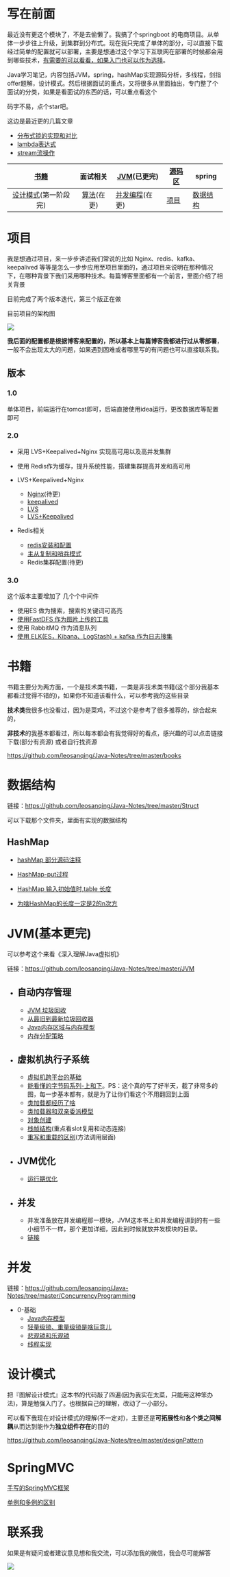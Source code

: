 



# 写在前面



最近没有更这个模块了，不是去偷懒了。我搞了个springboot 的电商项目。从单体一步步往上升级，到集群到分布式。现在我只完成了单体的部分，可以直接下载经过简单的配置就可以部署，主要是想通过这个学习下互联网在部署的时候都会用到哪些技术，[有需要的可以看看，如果入门也可以作为选择](https://github.com/leosanqing/food-shop)。

Java学习笔记，内容包括JVM，spring，hashMap实现源码分析，多线程，剑指offer题解，设计模式。然后根据面试的重点，又将很多从里面抽出，专门整了个面试的分类，如果是看面试的东西的话，可以重点看这个

码字不易，点个star吧。

这边是最近更的几篇文章

- [分布式锁的实现和对比](https://github.com/leosanqing/food-shop/tree/master/3.0/blog/%E5%88%86%E5%B8%83%E5%BC%8F%E5%B9%B6%E5%8F%91%E9%97%AE%E9%A2%98)
- [lambda表达式](https://github.com/leosanqing/Java-Notes/tree/master/Utils/jdk8%E6%96%B0%E7%89%B9%E6%80%A7/lambda)
- [stream流操作](https://github.com/leosanqing/Java-Notes/tree/master/Utils/jdk8%E6%96%B0%E7%89%B9%E6%80%A7/stream)



| [书籍](https://github.com/leosanqing/Java-Notes/tree/master/books) |                           面试相关                           | [JVM](https://github.com/leosanqing/Java-Notes/tree/master/JVM)(已更完) | [源码区](https://github.com/leosanqing/Java-Notes/tree/master/SourceCode) | spring                                                       |
| :----------------------------------------------------------: | :----------------------------------------------------------: | ------------------------------------------------------------ | ------------------------------------------------------------ | ------------------------------------------------------------ |
| [设计模式](https://github.com/leosanqing/Java-Notes/tree/master/designPattern)(第一阶段完) | [算法](https://github.com/leosanqing/Java-Notes/tree/master/Algorithm)(在更) | [并发编程](https://github.com/leosanqing/Java-Notes/tree/master/ConcurrencyProgramming)(在更) | [项目](https://github.com/leosanqing/food-shop)              | [数据结构](https://github.com/leosanqing/Java-Notes/tree/master/Struct) |



# 项目

我是想通过项目，来一步步讲述我们常说的比如 Nginx、redis、kafka、keepalived 等等是怎么一步步应用至项目里面的，通过项目来说明在那种情况下，在哪种背景下我们采用哪种技术。每篇博客里面都有一个前言，里面介绍了相关背景

目前完成了两个版本迭代，第三个版正在做

目前项目的架构图

![](img/Xnip2020-03-08_21-24-27.jpg)



**我后面的配置都是根据博客来配置的，所以基本上每篇博客我都进行过从零部署**，一般不会出现太大的问题，如果遇到困难或者哪里写的有问题也可以直接联系我。

## 版本

### 1.0

单体项目，前端运行在tomcat即可，后端直接使用idea运行，更改数据库等配置即可

### 2.0

- 采用 LVS+Keepalived+Nginx 实现高可用以及高并发集群
- 使用 Redis作为缓存，提升系统性能，搭建集群提高并发和高可用

- LVS+Keepalived+Nginx
  - [Nginx](https://github.com/leosanqing/food-shop/tree/master/2.0/blog/nginx%E5%AE%89%E8%A3%85)(待更)
  - [keepalived](https://github.com/leosanqing/food-shop/tree/master/2.0/blog/keepalived)
  - [LVS](https://github.com/leosanqing/food-shop/tree/master/2.0/blog/lvs)
  - [LVS+Keepalived](https://github.com/leosanqing/food-shop/tree/master/2.0/blog/lvs%2Bkeepalived)
- Redis相关
  - [redis安装和配置](https://github.com/leosanqing/food-shop/tree/master/2.0/blog/redis)
  - [主从复制和哨兵模式](https://github.com/leosanqing/food-shop/tree/master/2.0/blog/redis/%E9%85%8D%E7%BD%AE%E4%B8%BB%E4%BB%8E%E5%A4%8D%E5%88%B6)
  - Redis集群配置(待更)

### 3.0

这个版本主要增加了 几个个中间件

- 使用ES 做为搜索，搜索的关键词可高亮
- [使用FastDFS 作为图片上传的工具](https://github.com/leosanqing/food-shop/tree/master/3.0/blog/fastdfs/FastDFS%E5%AE%89%E8%A3%85%E5%92%8C%E9%85%8D%E7%BD%AE)
- 使用 RabbitMQ 作为消息队列
- [使用 ELK(ES，Kibana、LogStash) + kafka 作为日志搜集](https://github.com/leosanqing/food-shop/tree/master/3.0/blog/elk%2Bkafka%E5%AE%8C%E6%88%90%E6%97%A5%E5%BF%97%E6%90%9C%E9%9B%86)

# 书籍

书籍主要分为两方面，一个是技术类书籍，一类是非技术类书籍(这个部分我基本都看过觉得不错的)，如果你不知道该看什么，可以参考我的这些目录

**技术类**我很多也没看过，因为是菜鸡，不过这个是参考了很多推荐的，综合起来的，

**非技术**的我基本都看过，所以每本都会有我觉得好的看点，感兴趣的可以点击链接下载(部分有资源) 或者自行找资源

https://github.com/leosanqing/Java-Notes/tree/master/books



# 数据结构

链接：https://github.com/leosanqing/Java-Notes/tree/master/Struct

可以下载那个文件夹，里面有实现的数据结构

## HashMap

- [hashMap 部分源码注释](<https://github.com/leosanqing/Java-Notes/blob/master/Struct/hashMapDemo/src/MyHashMap.java>)

- [HashMap-put过程](https://github.com/leosanqing/Java-Notes/blob/master/hashMap/HashMap%E5%88%86%E6%9E%90.md)

- [HashMap 输入初始值时,table 长度](https://github.com/leosanqing/Java-Notes/blob/master/hashMap/table%E9%95%BF%E5%BA%A6%E5%88%B0%E5%BA%95%E6%98%AF%E5%A4%9A%E5%B0%91.md)

- [为啥HashMap的长度一定是2的n次方](https://github.com/leosanqing/Java-Notes/blob/master/hashMap/%E4%B8%BA%E5%95%A5HashMap%E7%9A%84%E9%95%BF%E5%BA%A6%E4%B8%80%E5%AE%9A%E6%98%AF2%E7%9A%84n%E6%AC%A1%E6%96%B9.md)

# JVM(基本更完)

可以参考这个来看《深入理解Java虚拟机》

链接：https://github.com/leosanqing/Java-Notes/tree/master/JVM

- ## 自动内存管理

  - [JVM 垃圾回收](https://github.com/leosanqing/Java-Notes/blob/master/JVM/JVM%E5%9E%83%E5%9C%BE%E5%9B%9E%E6%94%B6.md)
  - [从最旧到最新垃圾回收器](https://github.com/leosanqing/Java-Notes/blob/master/JVM/%E5%9E%83%E5%9C%BE%E5%9B%9E%E6%94%B6%E5%99%A8/%E5%9E%83%E5%9C%BE%E5%9B%9E%E6%94%B6%E5%99%A8.md)
  - [Java内存区域与内存模型](https://github.com/leosanqing/Java-Notes/blob/master/JVM/Java%E5%86%85%E5%AD%98%E5%8C%BA%E5%9F%9F/Java%E5%86%85%E5%AD%98%E5%8C%BA%E5%9F%9F.md)
  - [内存分配策略](https://github.com/leosanqing/Java-Notes/blob/master/JVM/%E5%86%85%E5%AD%98%E5%88%86%E9%85%8D%E7%AD%96%E7%95%A5/%E5%86%85%E5%AD%98%E5%88%86%E9%85%8D%E7%AD%96%E7%95%A5.md)

- ## 虚拟机执行子系统

  - [虚拟机跨平台的基础](https://github.com/leosanqing/Java-Notes/blob/master/JVM/%E8%99%9A%E6%8B%9F%E6%9C%BA%E6%89%A7%E8%A1%8C%E5%AD%90%E7%B3%BB%E7%BB%9F/java%E5%A6%82%E4%BD%95%E5%AE%9E%E7%8E%B0%E8%B7%A8%E5%B9%B3%E5%8F%B0/java%E5%A6%82%E4%BD%95%E5%AE%9E%E7%8E%B0%E8%B7%A8%E5%B9%B3%E5%8F%B0.md)
  - [能看懂的字节码系列-上和下](https://github.com/leosanqing/Java-Notes/blob/master/JVM/%E8%99%9A%E6%8B%9F%E6%9C%BA%E6%89%A7%E8%A1%8C%E5%AD%90%E7%B3%BB%E7%BB%9F/%E5%AD%97%E8%8A%82%E7%A0%81%E6%96%87%E4%BB%B6%E7%BB%93%E6%9E%84/%E8%83%BD%E7%9C%8B%E6%87%82%E7%9A%84%E5%AD%97%E8%8A%82%E7%A0%81-%E4%B8%8A.md)。PS：这个真的写了好半天，截了非常多的图，每一步基本都有，就是为了让你们看这个不用翻回到上面
  - [类加载都经历了啥](https://github.com/leosanqing/Java-Notes/blob/master/JVM/%E8%99%9A%E6%8B%9F%E6%9C%BA%E6%89%A7%E8%A1%8C%E5%AD%90%E7%B3%BB%E7%BB%9F/%E7%B1%BB%E5%8A%A0%E8%BD%BD%E8%BF%87%E7%A8%8B/%E7%B1%BB%E5%8A%A0%E8%BD%BD.md)
  - [类加载器和双亲委派模型](https://github.com/leosanqing/Java-Notes/blob/master/JVM/%E8%99%9A%E6%8B%9F%E6%9C%BA%E6%89%A7%E8%A1%8C%E5%AD%90%E7%B3%BB%E7%BB%9F/%E7%B1%BB%E5%8A%A0%E8%BD%BD%E5%99%A8%E5%92%8C%E5%8F%8C%E4%BA%B2%E5%A7%94%E6%B4%BE%E6%A8%A1%E5%9E%8B/%E7%B1%BB%E5%8A%A0%E8%BD%BD%E5%99%A8%E5%92%8C%E5%8F%8C%E4%BA%B2%E5%A7%94%E6%B4%BE%E6%A8%A1%E5%9E%8B.md)
  - [对象创建](<https://github.com/leosanqing/Java-Notes/blob/master/JVM/%E5%AF%B9%E8%B1%A1%E5%88%9B%E5%BB%BA/%E5%AF%B9%E8%B1%A1%E7%9A%84%E5%88%9B%E5%BB%BA.md>)
  - [栈帧结构](https://github.com/leosanqing/Java-Notes/blob/master/JVM/%E8%99%9A%E6%8B%9F%E6%9C%BA%E6%89%A7%E8%A1%8C%E5%AD%90%E7%B3%BB%E7%BB%9F/%E6%A0%88%E5%B8%A7%E7%BB%93%E6%9E%84/%E6%A0%88%E5%B8%A7%E7%BB%93%E6%9E%84.md)(重点看slot复用和动态连接)
  - [重写和重载的区别](https://github.com/leosanqing/Java-Notes/blob/master/JVM/%E8%99%9A%E6%8B%9F%E6%9C%BA%E6%89%A7%E8%A1%8C%E5%AD%90%E7%B3%BB%E7%BB%9F/%E6%96%B9%E6%B3%95%E8%B0%83%E7%94%A8/%E6%96%B9%E6%B3%95%E8%B0%83%E7%94%A8.md)(方法调用层面)

- ## JVM优化

  - [运行期优化](https://github.com/leosanqing/Java-Notes/blob/master/JVM/%E7%A8%8B%E5%BA%8F%E7%BC%96%E8%AF%91%E4%B8%8E%E4%BB%A3%E7%A0%81%E4%BC%98%E5%8C%96/%E8%BF%90%E8%A1%8C%E6%9C%9F%E4%BC%98%E5%8C%96/%E8%BF%90%E8%A1%8C%E6%9C%9F%E4%BC%98%E5%8C%96.md)

- ## 并发

  - 并发准备放在并发编程那一模块，JVM这本书上和并发编程讲到的有一些小细节不一样，那个更加详细，因此到时候就放并发模块的目录。
  - [链接](https://github.com/leosanqing/Java-Notes/tree/master/ConcurrencyProgramming)

# 并发

链接：https://github.com/leosanqing/Java-Notes/tree/master/ConcurrencyProgramming

- 0-基础
  - [Java内存模型](https://github.com/leosanqing/Java-Notes/blob/master/ConcurrencyProgramming/0-%E5%9F%BA%E7%A1%80/Java%20%E5%86%85%E5%AD%98%E6%A8%A1%E5%9E%8B/Java%E5%86%85%E5%AD%98%E6%A8%A1%E5%9E%8B.md)
  - [轻量级锁、重量级锁是啥玩意儿](https://github.com/leosanqing/Java-Notes/blob/master/ConcurrencyProgramming/0-%E5%9F%BA%E7%A1%80/%E9%94%81%E5%AF%B9%E6%AF%94/%E9%94%81%E5%AF%B9%E6%AF%94.md)
  - [悲观锁和乐观锁](https://github.com/leosanqing/Java-Notes/blob/master/ConcurrencyProgramming/0-%E5%9F%BA%E7%A1%80/%E6%82%B2%E8%A7%82%E9%94%81%E5%92%8C%E4%B9%90%E8%A7%82%E9%94%81/%E6%82%B2%E8%A7%82%E9%94%81%E5%92%8C%E4%B9%90%E8%A7%82%E9%94%81.md)
  - [线程实现](https://github.com/leosanqing/Java-Notes/blob/master/ConcurrencyProgramming/0-%E5%9F%BA%E7%A1%80/%E7%BA%BF%E7%A8%8B%E5%AE%9E%E7%8E%B0/%E7%BA%BF%E7%A8%8B%E5%AE%9E%E7%8E%B0.md)



# 设计模式

把『图解设计模式』这本书的代码敲了四遍(因为我实在太菜，只能用这种笨办法)，算是勉强入门了。也根据自己的理解，改动了一小部分。

可以看下我现在对设计模式的理解(不一定对)，主要还是**可拓展性**和**各个类之间解耦**从而达到能作为**独立组件存在**的目的

https://github.com/leosanqing/Java-Notes/tree/master/designPattern

# SpringMVC

[手写的SpringMVC框架](https://github.com/leosanqing/Java-Notes/tree/master/spring/my-spring05)

[单例和多例的区别](https://github.com/leosanqing/Java-Notes/blob/master/spring/spring%E4%B8%AD%E5%8D%95%E4%BE%8B%E5%92%8C%E5%A4%9A%E4%BE%8B%E7%9A%84%E5%8C%BA%E5%88%AB/spring%E4%B8%AD%E5%8D%95%E4%BE%8B%E5%92%8C%E5%A4%9A%E4%BE%8B%E7%9A%84%E5%8C%BA%E5%88%AB.md)

# 联系我

如果是有疑问或者建议意见想和我交流，可以添加我的微信，我会尽可能解答

![](img/WechatIMG1.jpeg)

